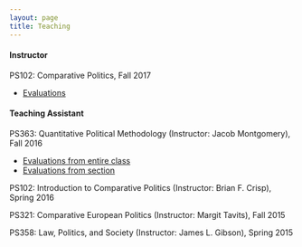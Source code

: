 ```yaml
---
layout: page
title: Teaching
---
```


#### Instructor

PS102: Comparative Politics, Fall 2017
- [Evaluations](https://www.dropbox.com/s/iahufi84zhapknm/Evals-U25-102-14lv2lx.pdf?dl=0)

#### Teaching Assistant

PS363: Quantitative Political Methodology (Instructor: Jacob Montgomery), Fall 2016
- [Evaluations from entire class](https://www.dropbox.com/s/52aqdz4gzfipgds/Instructor-Report-for-Jae-Hee-Jung-FL2016.L.L32.363.01-Quantitative-Political-Methodology-26gvw6u-2.pdf?dl=0)
- [Evaluations from section](https://www.dropbox.com/s/995zah8ff112htx/Instructor-Report-for-Jae-Hee-Jung-FL2016.L.L32.363.D-Quantitative-Political-Methodology_4a7b5271-75d7-4941-b2b1-5f74847d2613en-US-278icyf-2.pdf?dl=0)

PS102: Introduction to Comparative Politics (Instructor: Brian F. Crisp), Spring 2016

PS321: Comparative European Politics (Instructor: Margit Tavits), Fall 2015

PS358: Law, Politics, and Society (Instructor: James L. Gibson), Spring 2015

